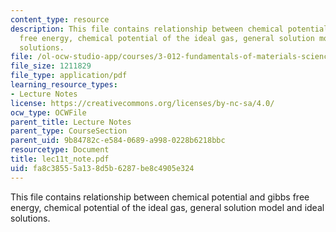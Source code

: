 ```yaml
---
content_type: resource
description: This file contains relationship between chemical potential and gibbs
  free energy, chemical potential of the ideal gas, general solution model and ideal
  solutions.
file: /ol-ocw-studio-app/courses/3-012-fundamentals-of-materials-science-fall-2005/fa8c38555a138d5b6287be8c4905e324_lec11t_note.pdf
file_size: 1211829
file_type: application/pdf
learning_resource_types:
- Lecture Notes
license: https://creativecommons.org/licenses/by-nc-sa/4.0/
ocw_type: OCWFile
parent_title: Lecture Notes
parent_type: CourseSection
parent_uid: 9b84782c-e584-0689-a998-0228b6218bbc
resourcetype: Document
title: lec11t_note.pdf
uid: fa8c3855-5a13-8d5b-6287-be8c4905e324
---
```

This file contains relationship between chemical potential and gibbs free energy, chemical potential of the ideal gas, general solution model and ideal solutions.